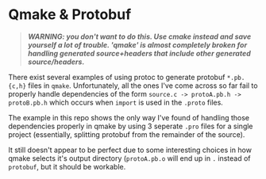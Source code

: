 # Qmake & Protobuf

> ***WARNING: you don't want to do this. Use cmake instead and save yourself a lot
of trouble. 'qmake' is almost completely broken for handling generated
source+headers that include other generated source/headers.***


There exist several examples of using protoc to generate protobuf `*.pb.{c,h}` files in `qmake`. Unfortunately, all the ones I've come across so far fail to properly handle dependencies of the form `source.c -> protoA.pb.h -> protoB.pb.h` which occurs when `import` is used in the `.proto` files.

The example in this repo shows the only way I've found of handling those dependencies properly in qmake by using 3 seperate `.pro` files for a single project (essentially, splitting protobuf from the remainder of the source).

It still doesn't appear to be perfect due to some interesting choices in how qmake selects it's output directory (`protoA.pb.o` will end up in `.` instead of `protobuf`, but it should be workable.
